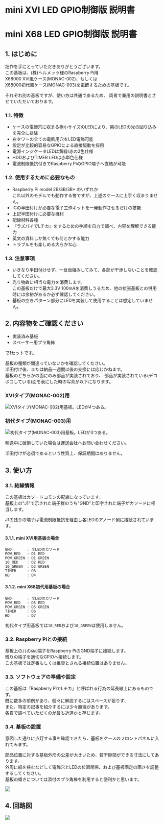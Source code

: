 # mini XVI LED GPIO制御版 説明書
# mini X68 LED GPIO制御版 説明書

## 1. はじめに
拙作を手にとっていただきありがとうございます。  
この基板は、(株)ヘルメッツ様のRaspberry Pi用  
X68000 XVI風ケース(MONAC-002)、もしくは  
X68000初代風ケース(MONAC-003)を電飾するための基板です。

それぞれ別の基板ですが、使い方は共通であるため、
両者で兼用の説明書とさせていただいております。

### 1.1. 特徴
* ケースの電飾穴に収まる極小サイズのLEDにより、隣のLEDの光の回り込みを完全に排除
* 右タワーの全ての電飾用穴をLED電飾可能
* 設定が比較的容易なGPIOによる直接駆動を採用
* 電源インジケータLEDは黄緑/赤の2色仕様
* HDDおよびTIMER LEDは赤単色仕様
* 電流制限抵抗付きでRaspberry PiのGPIO端子へ直結が可能

### 1.2. 使用するために必要なもの
* Raspberry Pi model 2B/3B/3B+ のいずれか  
  これ以外のモデルでも動作する筈ですが、上述のケースに上手く収まりません。
* ICの半田付けが必要な電子工作キットを一発動作させるだけの技能
* 上記半田付けに必要な機材
* 配線材料各種
* 『ラズパイでLチカ』をするための手順を自力で調べ、内容を理解できる能力
* 英文の資料しか無くても何とかする能力
* トラブルをも楽しめる大らかな心

### 1.3. 注意事項
* いきなり半田付けせず、一旦仮組みしてみて、各部が干渉しないことを確認してください。
* 光り物故に相当な電力を消費します。  
この基板だけで最大3.3V 100mAを消費しうるため、他の拡張基板との併用時には余裕があるか必ず確認してください。
* 基板の空きパターン部分にLEDを実装して使用することは想定していません。

## 2. 内容物をご確認ください
* 実装済み基板
* スペーサー用プラ角棒

で1セットです。

基板の種類が間違っていないかを確認してください。  
半田付け後、または納品一週間以後の交換には応じかねます。  
基板のどちらかの面にのみ部品が実装されており、
部品が実装されている(デコボコしている)面を表にした時の写真が以下になります。

### XVIタイプ(MONAC-002)用
![XVIタイプ(MONAC-002)用基板。LEDが4つある。](./images/mini%20XVI%20GPIO%20LED.jpg)

### 初代タイプ(MONAC-003)用
![初代タイプ(MONAC-003)用基板。LEDが3つある。](./images/mini%20X68%20GPIO%20LED.jpg)

輸送中に破損していた場合は運送会社へお問い合わせください。

半田付けが必須であるという性質上、保証期間はありません。

## 3. 使い方
### 3.1. 結線情報
この基板はカソードコモンの配線になっています。  
基板上の"J1"で示された端子群のうち"GND"と印字された端子がカソードに相当します。

J1の残りの端子は電流制限抵抗を経由し各LEDのアノード側に接続されています。

#### 3.1.1. mini XVI用基板の場合
```
GND       : 全LEDのカソード
POW_RED   : D1 RED
POW_GREEN : D1 GREEN
10_RED    : D2 RED
10_GREEN  : D2 GREEN
TIMER     : D3
HD        : D4
```

#### 3.1.2. mini X68初代用基板の場合
```
GND       : 全LEDのカソード
POW_RED   : D5 RED
POW_GREEN : D5 GREEN
TIMER     : D6
HD        : D7
```

初代タイプ用基板では`10_RED`および`10_GREEN`は使用しません。

### 3.2. Raspberry Piとの接続
基板上の`J1`の`GND`端子をRaspberry PiのGND端子に接続します。  
残りの端子を適切なGPIOへ接続します。  
この基板では定番もしくは推奨とされる接続位置はありません。

### 3.3. ソフトウェアの準備や設定
この基板は『Raspberry PiでLチカ』と呼ばれる行為の延長線上にあるものです。  
既に数多の前例があり、個々に解説するにはスペースが足りず、  
また、特定の記事を紹介するには少々無理があります。  
各自で調べていただくのが最も近道かと存じます。

### 3.4. 基板の設置
意図した通りに点灯する事を確認できたら、基板をケースのフロントパネルに入れてみます。

部品位置に対する基板外形の公差が大きいため、若干隙間ができる寸法にしてあります。  
外周に紙を挟むなどして電飾穴とLEDの位置関係、および基板固定の固さを調整するしてください。   
基板の傾きについては添付のプラ角棒を利用すると便利かと思います。

![](./images/module_mouting.png)

## 4. 回路図
![](./images/schematic_GPIO.png)